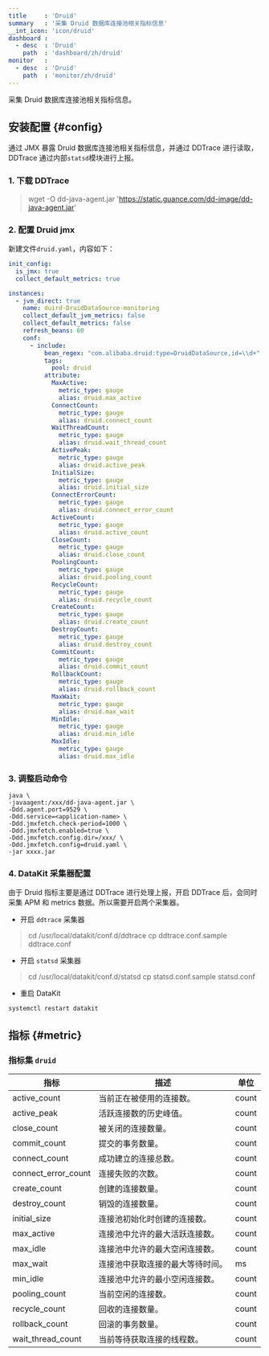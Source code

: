 ```yaml
---
title     : 'Druid'
summary   : '采集 Druid 数据库连接池相关指标信息'
__int_icon: 'icon/druid'
dashboard :
  - desc  : 'Druid'
    path  : 'dashboard/zh/druid'
monitor   :
  - desc  : 'Druid'
    path  : 'monitor/zh/druid'
---
```


采集 Druid 数据库连接池相关指标信息。

## 安装配置 {#config}

通过 JMX 暴露 Druid 数据库连接池相关指标信息，并通过 DDTrace 进行读取，DDTrace 通过内部`statsd`模块进行上报。

### 1. 下载 DDTrace

> wget -O dd-java-agent.jar 'https://static.guance.com/dd-image/dd-java-agent.jar'

### 2. 配置 Druid jmx

新建文件`druid.yaml`，内容如下：

```yaml
init_config:
  is_jmx: true
  collect_default_metrics: true

instances:
  - jvm_direct: true
    name: duird-DruidDataSource-monitoring
    collect_default_jvm_metrics: false
    collect_default_metrics: false
    refresh_beans: 60
    conf:
      - include:
          bean_regex: "com.alibaba.druid:type=DruidDataSource,id=\\d+"
          tags:
            pool: druid
          attribute:
            MaxActive:
              metric_type: gauge
              alias: druid.max_active
            ConnectCount:
              metric_type: gauge
              alias: druid.connect_count
            WaitThreadCount:
              metric_type: gauge
              alias: druid.wait_thread_count
            ActivePeak:
              metric_type: gauge
              alias: druid.active_peak
            InitialSize:
              metric_type: gauge
              alias: druid.initial_size
            ConnectErrorCount:
              metric_type: gauge
              alias: druid.connect_error_count
            ActiveCount:
              metric_type: gauge
              alias: druid.active_count
            CloseCount:
              metric_type: gauge
              alias: druid.close_count
            PoolingCount:
              metric_type: gauge
              alias: druid.pooling_count
            RecycleCount:
              metric_type: gauge
              alias: druid.recycle_count
            CreateCount:
              metric_type: gauge
              alias: druid.create_count
            DestroyCount:
              metric_type: gauge
              alias: druid.destroy_count
            CommitCount:
              metric_type: gauge
              alias: druid.commit_count
            RollbackCount:
              metric_type: gauge
              alias: druid.rollback_count              
            MaxWait:
              metric_type: gauge
              alias: druid.max_wait
            MinIdle:
              metric_type: gauge
              alias: druid.min_idle
            MaxIdle:
              metric_type: gauge
              alias: druid.max_idle

```

### 3. 调整启动命令

```shell
java \
-javaagent:/xxx/dd-java-agent.jar \
-Ddd.agent.port=9529 \
-Ddd.service=<application-name> \
-Ddd.jmxfetch.check-period=1000 \
-Ddd.jmxfetch.enabled=true \
-Ddd.jmxfetch.config.dir=/xxx/ \
-Ddd.jmxfetch.config=druid.yaml \
-jar xxxx.jar 
```

### 4. DataKit 采集器配置

由于 Druid 指标主要是通过 DDTrace 进行处理上报，开启 DDTrace 后，会同时采集 APM 和 metrics 数据。所以需要开启两个采集器。

- 开启 `ddtrace` 采集器

> cd /usr/local/datakit/conf.d/ddtrace
> cp ddtrace.conf.sample ddtrace.conf

- 开启 `statsd` 采集器

> cd /usr/local/datakit/conf.d/statsd
> cp statsd.conf.sample statsd.conf


- 重启 DataKit

```shell
systemctl restart datakit
```

## 指标 {#metric}

### 指标集 `druid`

| 指标             | 描述                                                                 | 单位  |
|------------------|----------------------------------------------------------------------|-------|
| active_count     | 当前正在被使用的连接数。                                             | count |
| active_peak      | 活跃连接数的历史峰值。                                               | count |
| close_count      | 被关闭的连接数量。                                                   | count |
| commit_count     | 提交的事务数量。                                                     | count |
| connect_count    | 成功建立的连接总数。                                                 | count |
| connect_error_count | 连接失败的次数。                                                  | count |
| create_count     | 创建的连接数量。                                                     | count |
| destroy_count    | 销毁的连接数量。                                                     | count |
| initial_size     | 连接池初始化时创建的连接数。                                         | count |
| max_active       | 连接池中允许的最大活跃连接数。                                       | count |
| max_idle         | 连接池中允许的最大空闲连接数。                                       | count |
| max_wait         | 连接池中获取连接的最大等待时间。                                     | ms    |
| min_idle         | 连接池中允许的最小空闲连接数。                                       | count |
| pooling_count    | 当前空闲的连接数。                                                   | count |
| recycle_count    | 回收的连接数量。                                                     | count |
| rollback_count   | 回滚的事务数量。                                                     | count |
| wait_thread_count| 当前等待获取连接的线程数。                                           | count |

